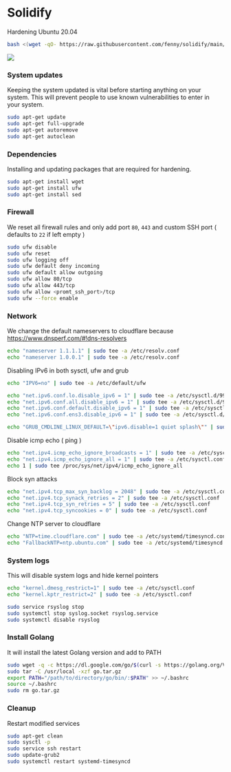 # Solidify
Hardening Ubuntu 20.04

```bash
bash <(wget -qO- https://raw.githubusercontent.com/fenny/solidify/main/solidify.sh)
```

![](https://i.imgur.com/af8ZjFk.gif)

### System updates
Keeping the system updated is vital before starting anything on your system. This will prevent people to use known vulnerabilities to enter in your system.

```bash
sudo apt-get update
sudo apt-get full-upgrade
sudo apt-get autoremove
sudo apt-get autoclean
```

### Dependencies
Installing and updating packages that are required for hardening.

```bash
sudo apt-get install wget
sudo apt-get install ufw
sudo apt-get install sed
```

### Firewall
We reset all firewall rules and only add port `80`, `443` and custom SSH port ( defaults to `22` if left empty )
```bash
sudo ufw disable
sudo ufw reset
sudo ufw logging off
sudo ufw default deny incoming
sudo ufw default allow outgoing
sudo ufw allow 80/tcp
sudo ufw allow 443/tcp
sudo ufw allow <promt_ssh_port>/tcp
sudo ufw --force enable
```

### Network
We change the default nameservers to cloudflare because https://www.dnsperf.com/#!dns-resolvers
```bash
echo "nameserver 1.1.1.1" | sudo tee -a /etc/resolv.conf
echo "nameserver 1.0.0.1" | sudo tee -a /etc/resolv.conf
```
Disabling IPv6 in both sysctl, ufw and grub
```bash
echo "IPV6=no" | sudo tee -a /etc/default/ufw

echo "net.ipv6.conf.lo.disable_ipv6 = 1" | sudo tee -a /etc/sysctl.d/99-sysctl.conf
echo "net.ipv6.conf.all.disable_ipv6 = 1" | sudo tee -a /etc/sysctl.d/99-sysctl.conf
echo "net.ipv6.conf.default.disable_ipv6 = 1" | sudo tee -a /etc/sysctl.d/99-sysctl.conf
echo "net.ipv6.conf.ens3.disable_ipv6 = 1" | sudo tee -a /etc/sysctl.d/99-sysctl.conf

echo "GRUB_CMDLINE_LINUX_DEFAULT=\"ipv6.disable=1 quiet splash\"" | sudo tee -a /etc/default/grub
```
Disable icmp echo ( ping )
```bash
echo "net.ipv4.icmp_echo_ignore_broadcasts = 1" | sudo tee -a /etc/sysctl.conf
echo "net.ipv4.icmp_echo_ignore_all = 1" | sudo tee -a /etc/sysctl.conf
echo 1 | sudo tee /proc/sys/net/ipv4/icmp_echo_ignore_all
```
Block syn attacks
```bash
echo "net.ipv4.tcp_max_syn_backlog = 2048" | sudo tee -a /etc/sysctl.conf
echo "net.ipv4.tcp_synack_retries = 2" | sudo tee -a /etc/sysctl.conf
echo "net.ipv4.tcp_syn_retries = 5" | sudo tee -a /etc/sysctl.conf
echo "net.ipv4.tcp_syncookies = 0" | sudo tee -a /etc/sysctl.conf
```
Change NTP server to cloudflare
```bash
echo "NTP=time.cloudflare.com" | sudo tee -a /etc/systemd/timesyncd.conf
echo "FallbackNTP=ntp.ubuntu.com" | sudo tee -a /etc/systemd/timesyncd.conf
```

### System logs
This will disable system logs and hide kernel pointers
```bash
echo "kernel.dmesg_restrict=1" | sudo tee -a /etc/sysctl.conf
echo "kernel.kptr_restrict=2" | sudo tee -a /etc/sysctl.conf

sudo service rsyslog stop
sudo systemctl stop syslog.socket rsyslog.service
sudo systemctl disable rsyslog
```

### Install Golang
It will install the latest Golang version and add to PATH
```bash
sudo wget -q -c https://dl.google.com/go/$(curl -s https://golang.org/VERSION?m=text).linux-amd64.tar.gz -O go.tar.gz
sudo tar -C /usr/local -xzf go.tar.gz
export PATH="/path/to/directory/go/bin/:$PATH" >> ~/.bashrc
source ~/.bashrc
sudo rm go.tar.gz
```

### Cleanup
Restart modified services
```bash
sudo apt-get clean
sudo sysctl -p
sudo service ssh restart
sudo update-grub2
sudo systemctl restart systemd-timesyncd
```

